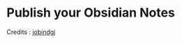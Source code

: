 # Publish your Obsidian Notes
Credits : [jobindgj](https://github.com/jobindj/obsidian-publish-mkdocs)

